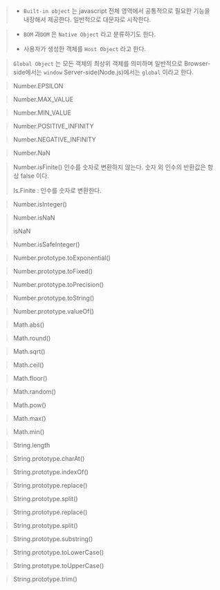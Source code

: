 > - `Built-in object` 는 javascript 전체 영역에서 공통적으로 필요한 기능을 내장해서 제공한다. 일반적으로 대문자로 시작한다.

> - `BOM` 과`DOM` 은 `Native Object` 라고 분류하기도 한다.
>
>
> - 사용자가 생성한 객체를 `Host Object` 라고 한다.

> `Global Object` 는 모든 객체의 최상위 객체를 의미하며 일반적으로 Browser-side에서는 `window` Server-side(Node.js)에서는 `global` 이라고 한다.



> Number.EPSILON

> Number.MAX_VALUE

> Number.MIN_VALUE

> Number.POSITIVE_INFINITY

> Number.NEGATIVE_INFINITY

> Number.NaN

> Number.isFinite() 인수를 숫자로 변환하지 않는다. 숫자 외 인수의 반환값은 항상 false 이다.
>
> Is.Finite : 인수를 숫자로 변환한다.

> Number.isInteger()

> Number.isNaN
>
> isNaN

>Number.isSafeInteger()

> Number.prototype.toExponential()

>Number.prototype.toFixed()

> Number.prototype.toPrecision()

> Number.prototype.toString()

> Number.prototype.valueOf()

> 

> Math.abs()

> Math.round()

>Math.sqrt()

> Math.ceil()

> Math.floor()

> Math.random()

> Math.pow()

> Math.max()

> Math.min()



> String.length

> String.prototype.charAt()

> String.prototype.indexOf()

> String.prototype.replace()

>String.prototype.split()

> String.prototype.replace()

> String.prototype.split()

> String.prototype.substring()

> String.prototype.toLowerCase()

> String.prototype.toUpperCase()

>String.prototype.trim()